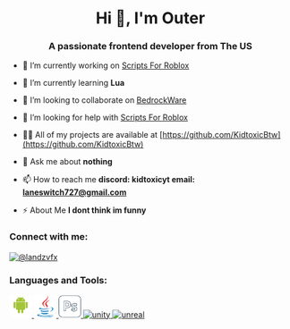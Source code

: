 <h1 align="center">Hi 👋, I'm Outer</h1>
<h3 align="center">A passionate frontend developer from The US</h3>

- 🔭 I’m currently working on [Scripts For Roblox](https://github.com/KidtoxicBtw/Games)

- 🌱 I’m currently learning **Lua**

- 👯 I’m looking to collaborate on [BedrockWare](https://github.com/KidtoxicBtw/BedrockWare)

- 🤝 I’m looking for help with [Scripts For Roblox](https://github.com/KidtoxicBtw/Games)

- 👨‍💻 All of my projects are available at [https://github.com/KidtoxicBtw](https://github.com/KidtoxicBtw)

- 💬 Ask me about **nothing**

- 📫 How to reach me **discord: kidtoxicyt email: laneswitch727@gmail.com**

- ⚡ About Me **I dont think im funny**

<h3 align="left">Connect with me:</h3>
<p align="left">
<a href="https://www.youtube.com/c/@landzvfx" target="blank"><img align="center" src="https://raw.githubusercontent.com/rahuldkjain/github-profile-readme-generator/master/src/images/icons/Social/youtube.svg" alt="@landzvfx" height="30" width="40" /></a>
</p>

<h3 align="left">Languages and Tools:</h3>
<p align="left"> <a href="https://developer.android.com" target="_blank" rel="noreferrer"> <img src="https://raw.githubusercontent.com/devicons/devicon/master/icons/android/android-original-wordmark.svg" alt="android" width="40" height="40"/> </a> <a href="https://www.java.com" target="_blank" rel="noreferrer"> <img src="https://raw.githubusercontent.com/devicons/devicon/master/icons/java/java-original.svg" alt="java" width="40" height="40"/> </a> <a href="https://www.photoshop.com/en" target="_blank" rel="noreferrer"> <img src="https://raw.githubusercontent.com/devicons/devicon/master/icons/photoshop/photoshop-line.svg" alt="photoshop" width="40" height="40"/> </a> <a href="https://unity.com/" target="_blank" rel="noreferrer"> <img src="https://www.vectorlogo.zone/logos/unity3d/unity3d-icon.svg" alt="unity" width="40" height="40"/> </a> <a href="https://unrealengine.com/" target="_blank" rel="noreferrer"> <img src="https://raw.githubusercontent.com/kenangundogan/fontisto/036b7eca71aab1bef8e6a0518f7329f13ed62f6b/icons/svg/brand/unreal-engine.svg" alt="unreal" width="40" height="40"/> </a> </p>
